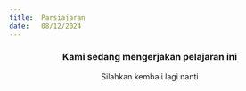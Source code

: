 ```yaml
---
title:  Parsiajaran
date:   08/12/2024
---
```


### <center>Kami sedang mengerjakan pelajaran ini</center>
<center>Silahkan kembali lagi nanti</center>